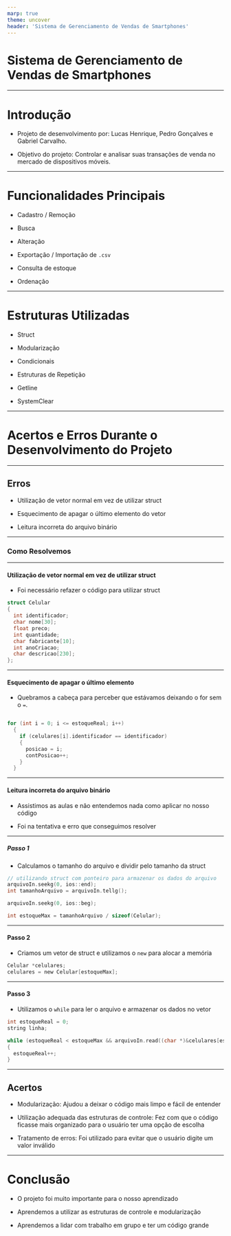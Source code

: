 ```yaml
---
marp: true
theme: uncover
header: 'Sistema de Gerenciamento de Vendas de Smartphones'
---
```


# Sistema de Gerenciamento de Vendas de Smartphones

---

# Introdução

* Projeto de desenvolvimento por: Lucas Henrique, Pedro Gonçalves e Gabriel Carvalho.

* Objetivo do projeto: Controlar e analisar suas transações de venda no mercado de dispositivos móveis.

---

# Funcionalidades Principais

* Cadastro / Remoção

* Busca

* Alteração

* Exportação / Importação de ``.csv``

* Consulta de estoque

* Ordenação

---

# Estruturas Utilizadas

* Struct

* Modularização

* Condicionais

* Estruturas de Repetição

* Getline

* SystemClear

---

# Acertos e Erros Durante o Desenvolvimento do Projeto

---

## Erros

* Utilização de vetor normal em vez de utilizar struct

* Esquecimento de apagar o último elemento do vetor

* Leitura incorreta do arquivo binário

---

### Como Resolvemos

---

#### Utilização de vetor normal em vez de utilizar struct

- Foi necessário refazer o código para utilizar struct

```c
struct Celular
{
  int identificador;
  char nome[30];
  float preco;
  int quantidade;
  char fabricante[10];
  int anoCriacao;
  char descricao[230];
};
```

---

#### Esquecimento de apagar o último elemento

- Quebramos a cabeça para perceber que estávamos deixando o for sem o ``=``.

```c

for (int i = 0; i <= estoqueReal; i++)
  {
    if (celulares[i].identificador == identificador)
    {
      posicao = i;
      contPosicao++;
    }
  }
```

---

#### Leitura incorreta do arquivo binário

- Assistimos as aulas e não entendemos nada como aplicar no nosso código

- Foi na tentativa e erro que conseguimos resolver

---

##### Passo 1

- Calculamos o tamanho do arquivo e dividir pelo tamanho da struct

```c
// utilizando struct com ponteiro para armazenar os dados do arquivo
arquivoIn.seekg(0, ios::end);
int tamanhoArquivo = arquivoIn.tellg();

arquivoIn.seekg(0, ios::beg);

int estoqueMax = tamanhoArquivo / sizeof(Celular);

```

---

#### Passo 2

- Criamos um vetor de struct e utilizamos o ``new`` para alocar a memória

```c
Celular *celulares;
celulares = new Celular[estoqueMax];
```

---

#### Passo 3

- Utilizamos o ``while`` para ler o arquivo e armazenar os dados no vetor

```c
int estoqueReal = 0;
string linha;

while (estoqueReal < estoqueMax && arquivoIn.read((char *)&celulares[estoqueReal], sizeof(Celular)))
{
  estoqueReal++;
}
```

---

## Acertos

* Modularização: Ajudou a deixar o código mais limpo e fácil de entender

* Utilização adequada das estruturas de controle: Fez com que o código ficasse mais organizado para o usuário ter uma opção de escolha

* Tratamento de erros: Foi utilizado para evitar que o usuário digite um valor inválido

---

# Conclusão

* O projeto foi muito importante para o nosso aprendizado

* Aprendemos a utilizar as estruturas de controle e modularização

* Aprendemos a lidar com trabalho em grupo e ter um código grande